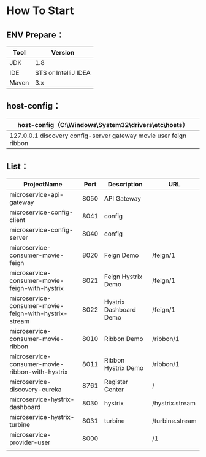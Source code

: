# How To Start

## ENV Prepare：

| Tool  | Version              |
| ----- | -------------------- |
| JDK   | 1.8                  |
| IDE   | STS or IntelliJ IDEA |
| Maven | 3.x                  |

## host-config：

| host-config（C:\Windows\System32\drivers\etc\hosts） |
| ---------------------------------------- |
| 127.0.0.1 discovery config-server gateway movie user feign ribbon |

## List：

| ProjectName                              | Port | Description                         | URL             |
| ---------------------------------------- | ---- | ----------------------              | --------------- |
| microservice-api-gateway                 | 8050 | API Gateway                         |                 |
| microservice-config-client               | 8041 | config                              |                 |
| microservice-config-server               | 8040 | config                              |                 |
| microservice-consumer-movie-feign        | 8020 | Feign Demo                          | /feign/1        |
| microservice-consumer-movie-feign-with-hystrix | 8021 | Feign Hystrix Demo            | /feign/1        |
| microservice-consumer-movie-feign-with-hystrix-stream | 8022 | Hystrix Dashboard Demo | /feign/1        |
| microservice-consumer-movie-ribbon       | 8010 | Ribbon Demo                         | /ribbon/1       |
| microservice-consumer-movie-ribbon-with-hystrix | 8011 | Ribbon Hystrix Demo          | /ribbon/1       |
| microservice-discovery-eureka            | 8761 | Register Center                     | /               |
| microservice-hystrix-dashboard           | 8030 | hystrix                             | /hystrix.stream |
| microservice-hystrix-turbine             | 8031 | turbine                             | /turbine.stream |
| microservice-provider-user               | 8000 |                                     | /1              |
|                                          |      |                                     |                 |





